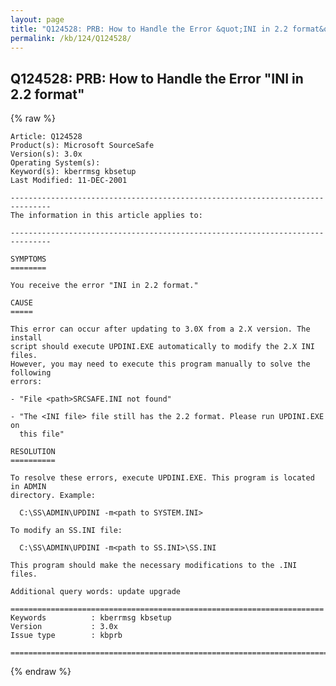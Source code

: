 ```yaml
---
layout: page
title: "Q124528: PRB: How to Handle the Error &quot;INI in 2.2 format&quot;"
permalink: /kb/124/Q124528/
---
```


## Q124528: PRB: How to Handle the Error &quot;INI in 2.2 format&quot;

{% raw %}

	Article: Q124528
	Product(s): Microsoft SourceSafe
	Version(s): 3.0x
	Operating System(s): 
	Keyword(s): kberrmsg kbsetup
	Last Modified: 11-DEC-2001
	
	-------------------------------------------------------------------------------
	The information in this article applies to:
	
	-------------------------------------------------------------------------------
	
	SYMPTOMS
	========
	
	You receive the error "INI in 2.2 format."
	
	CAUSE
	=====
	
	This error can occur after updating to 3.0X from a 2.X version. The install
	script should execute UPDINI.EXE automatically to modify the 2.X INI files.
	However, you may need to execute this program manually to solve the following
	errors:
	
	- "File <path>SRCSAFE.INI not found"
	
	- "The <INI file> file still has the 2.2 format. Please run UPDINI.EXE on
	  this file"
	
	RESOLUTION
	==========
	
	To resolve these errors, execute UPDINI.EXE. This program is located in ADMIN
	directory. Example:
	
	  C:\SS\ADMIN\UPDINI -m<path to SYSTEM.INI>
	
	To modify an SS.INI file:
	
	  C:\SS\ADMIN\UPDINI -m<path to SS.INI>\SS.INI
	
	This program should make the necessary modifications to the .INI files.
	
	Additional query words: update upgrade
	
	======================================================================
	Keywords          : kberrmsg kbsetup 
	Version           : 3.0x
	Issue type        : kbprb
	
	=============================================================================
	

{% endraw %}
